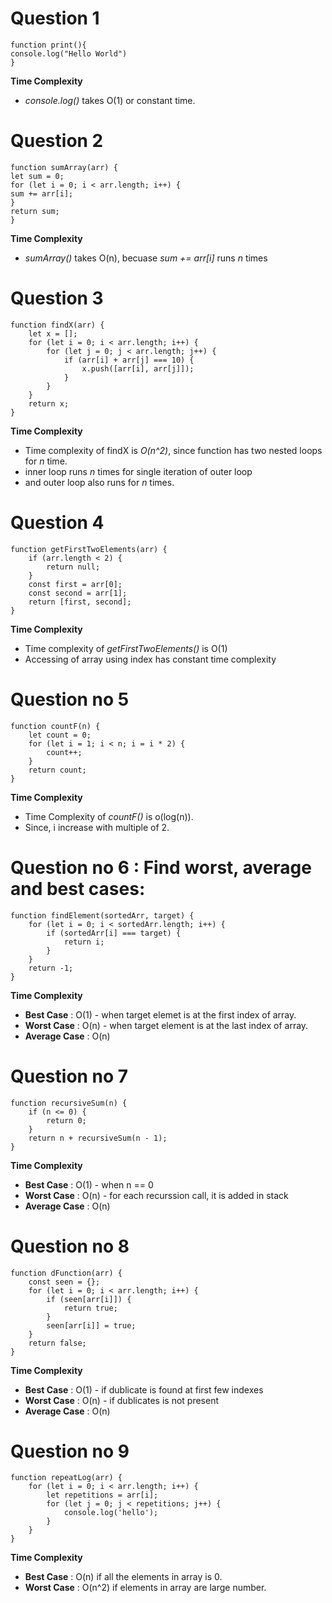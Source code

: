 # Question 1

```
function print(){
console.log("Hello World")
}
```

**Time Complexity** 

* *console.log()* takes O(1) or constant time.

# Question 2

```
function sumArray(arr) {
let sum = 0;
for (let i = 0; i < arr.length; i++) {
sum += arr[i];
}
return sum;
}
```

**Time Complexity** 

* *sumArray()* takes O(n), becuase *sum += arr[i]* runs *n* times

# Question 3 

```
function findX(arr) {
    let x = [];
    for (let i = 0; i < arr.length; i++) {
        for (let j = 0; j < arr.length; j++) {
            if (arr[i] + arr[j] === 10) {
                x.push([arr[i], arr[j]]);
            }
        }
    }
    return x;
}
```

**Time Complexity** 

* Time complexity of findX is *O(n^2)*, since function has two nested loops for *n* time.
* inner loop runs *n* times for single iteration of outer loop
* and outer loop also runs for *n* times.


# Question 4 

```
function getFirstTwoElements(arr) {
    if (arr.length < 2) {
        return null;
    }
    const first = arr[0];
    const second = arr[1];
    return [first, second];
}
```

**Time Complexity** 

* Time complexity of *getFirstTwoElements()* is O(1)
* Accessing of array using index has constant time complexity

# Question no 5 

```
function countF(n) {
    let count = 0;
    for (let i = 1; i < n; i = i * 2) {
        count++;
    }
    return count;
}
```

**Time Complexity** 

* Time Complexity of *countF()*  is o(log(n)).
* Since, i increase with multiple of 2. 

# Question no 6 : Find worst, average and best cases:

```
function findElement(sortedArr, target) {
    for (let i = 0; i < sortedArr.length; i++) {
        if (sortedArr[i] === target) {
            return i;
        }
    }
    return -1;
}
```

**Time Complexity** 

* **Best Case** : O(1) - when target elemet is at the first index of array.
* **Worst Case** : O(n) - when target element is at the last index of array.
* **Average Case** : O(n) 


# Question no 7

```
function recursiveSum(n) {
    if (n <= 0) {
        return 0;
    }
    return n + recursiveSum(n - 1);
}

```

**Time Complexity** 

* **Best Case** : O(1) - when n == 0
* **Worst Case** : O(n) - for each recurssion call, it is added in stack
* **Average Case** : O(n)

# Question no 8 

```
function dFunction(arr) {
    const seen = {};
    for (let i = 0; i < arr.length; i++) {
        if (seen[arr[i]]) {
            return true;
        }
        seen[arr[i]] = true;
    }
    return false;
}
```

**Time Complexity** 

* **Best Case** : O(1) - if dublicate is found at first few indexes
* **Worst Case** : O(n) - if dublicates is not present 
* **Average Case** : O(n)


# Question no 9 

```
function repeatLog(arr) {
    for (let i = 0; i < arr.length; i++) {
        let repetitions = arr[i];
        for (let j = 0; j < repetitions; j++) {
            console.log('hello');
        }
    }
}
```

**Time Complexity** 

* **Best Case** : O(n) if all the elements in array is 0.
* **Worst Case** : O(n^2) if elements in array are large number.







